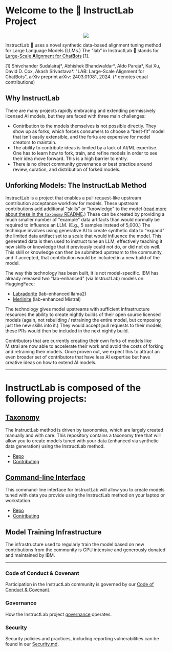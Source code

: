 # Welcome to the 🐶 InstructLab Project

<p align="center">
<img src="https://github.com/instructlab/.github/blob/main/assets/instructlab-banner.png">
</p>

InstructLab 🐶 uses a novel synthetic data-based alignment tuning method for Large Language Models (LLMs.) The "lab" in InstructLab 🥼 stands for [**L**arge-Scale **A**lignment for Chat**B**ots](https://arxiv.org/abs/2403.01081) [1].

[1] Shivchander Sudalairaj*, Abhishek Bhandwaldar*, Aldo Pareja*, Kai Xu, David D. Cox, Akash Srivastava*. "LAB: Large-Scale Alignment for ChatBots", arXiv preprint arXiv: 2403.01081, 2024. (* denotes equal contributions)

## Why InstructLab
There are many projects rapidly embracing and extending permissively licensed AI models, but they are faced with three main challenges:
* Contribution to the models themselves is not possible directly. They show up as forks, which forces consumers to choose a “best-fit” model that isn’t easily extensible, and the forks are expensive for model creators to maintain.
* The ability to contribute ideas is limited by a lack of AI/ML expertise. One has to learn how to fork, train, and refine models in order to see their idea move forward. This is a high barrier to entry.
* There is no direct community governance or best practice around review, curation, and distribution of forked models.

## Unforking Models: The InstructLab Method
InstructLab is a project that enables a pull request-like upstream contribution acceptance workflow for models. These upstream contributions add additional "skills" or "knowledge" to the model ([read more about these in the `taxonomy` README](https://github.com/instructlab/taxonomy/blob/main/README.md).) These can be created by providing a much smaller number of "example" data artifacts than would normally be required to influence an LLM. (E.g., 5 samples instead of 5,000.) The technique involves using generative AI to create synthetic data to "expand" the limited data artifact set to a scale that would influence the model. This generated data is then used to instruct tune an LLM, effectively teaching it new skills or knowledge that it previously could not do, or did not do well.  This skill or knowledge can then be submitted upstream to the community, and if accepted, that contribution would be included in a new build of the model. 

The way this technology has been built, it is not model-specific. IBM has already released two "lab-enhanced" (via InstructLab) models on HuggingFace:

- [Labradorite](https://huggingface.co/ibm/labradorite-13b) (lab-enhanced llama2)
- [Merlinite](https://huggingface.co/ibm/merlinite-7b) (lab-enhanced Mistral)

The technology gives model upstreams with sufficient infrastructure resources the ability to create nightly builds of their open source licensed models (again, not rebuilding / retraining the entire model, but composing just the new skills into it.) They would accept pull requests to their models; these PRs would then be included in the next nightly build.

Contributors that are currently creating their own forks of models like Mistral are now able to accelerate their work and avoid the costs of forking and retraining their models.  Once proven out, we expect this to attract an even broader set of contributors that have less AI expertise but have creative ideas on how to extend AI models.

---

# InstructLab is composed of the following projects:

## [Taxonomy](https://github.com/instructlab/taxonomy)

The InstructLab method is driven by taxonomies, which are largely created manually and with care. This repository contains a taxonomy tree that will allow you to create models tuned with your data (enhanced via synthetic data generation) using the InstructLab method.

- [Repo](https://github.com/instructlab/taxonomy)
- [Contributing](https://github.com/instructlab/taxonomy/blob/main/CONTRIBUTING.md)

## [Command-line Interface](https://github.com/instructlab/instructlab)

This command-line interface for InstructLab will allow you to create models tuned with data you provide using the InstructLab method on your laptop or workstation.

- [Repo](https://github.com/instructlab/instructlab)
- [Contributing](https://github.com/instructlab/instructlab/blob/main/CONTRIBUTING/CONTRIBUTING.md)
  
## Model Training Infrastructure

The infrastructure used to regularly train the model based on new contributions from the community is GPU intensive and generously donated and maintained by IBM.

---

<!--
## Additonal aspects of the project include:

- [community](): community content
- [github-bots](): automated CI/CD bots and related content
-->

### Code of Conduct & Covenant
Participation in the InstructLab community is governed by our [Code of Conduct & Covenant](https://github.com/instructlab/community/blob/main/CODE_OF_CONDUCT.md).

### Governance
How the InstructLab project [governance](https://github.com/instructlab/community/blob/main/governance.md) operates.

### Security
Security policies and practices, including reporting vulnerabilities can be found in our [Security.md](https://github.com/instructlab/community/blob/main/SECURITY.md).
